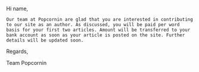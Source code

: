 
 


Hi name,

	Our team at Popcornin are glad that you are interested in contributing to our site as an author. As discussed, you will be paid per word basis for your first two articles. Amount will be transferred to your bank account as soon as your article is posted on the site. Further details will be updated soon.
	
Regards,

Team Popcornin
